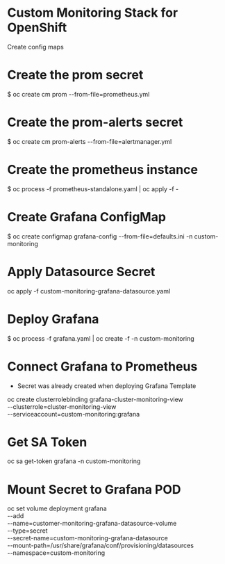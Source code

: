 # Custom Monitoring Stack for OpenShift

Create config maps

# Create the prom secret
$ oc create cm prom --from-file=prometheus.yml

# Create the prom-alerts secret
$ oc create cm prom-alerts --from-file=alertmanager.yml

# Create the prometheus instance
$ oc process -f prometheus-standalone.yaml | oc apply -f -

# Create Grafana ConfigMap

$ oc create configmap grafana-config --from-file=defaults.ini -n custom-monitoring

# Apply Datasource Secret

oc apply -f custom-monitoring-grafana-datasource.yaml

# Deploy Grafana

$ oc process -f grafana.yaml | oc create -f -n custom-monitoring

# Connect Grafana to Prometheus

* Secret was already created when deploying Grafana Template

oc create clusterrolebinding grafana-cluster-monitoring-view \
  --clusterrole=cluster-monitoring-view \
  --serviceaccount=custom-monitoring:grafana

# Get SA Token

oc sa get-token grafana -n custom-monitoring

# Mount Secret to Grafana POD

oc set volume deployment grafana \
  --add \
  --name=customer-monitoring-grafana-datasource-volume \
  --type=secret \
  --secret-name=custom-monitoring-grafana-datasource \
  --mount-path=/usr/share/grafana/conf/provisioning/datasources \
  --namespace=custom-monitoring
